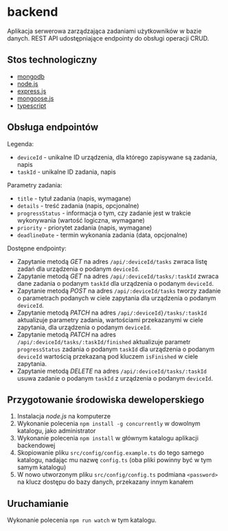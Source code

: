 # backend

Aplikacja serwerowa zarządzająca zadaniami użytkowników w bazie danych. REST API udostępniające endpointy do obsługi operacji CRUD.

## Stos technologiczny

- [mongodb](https://www.mongodb.com/)
- [node.js](https://nodejs.org/en/)
- [express.js](https://expressjs.com/)
- [mongoose.js](https://mongoosejs.com/)
- [typescript](https://www.typescriptlang.org/)

## Obsługa endpointów

Legenda:
- `deviceId` - unikalne ID urządzenia, dla którego zapisywane są zadania, napis
- `taskId` - unikalne ID zadania, napis

Parametry zadania:
- `title` - tytuł zadania (napis, wymagane)
- `details` - treść zadania (napis, opcjonalne)
- `progressStatus` - informacja o tym, czy zadanie jest w trakcie wykonywania (wartość logiczna, wymagane)
- `priority` - priorytet zadania (napis, wymagane)
- `deadlineDate` - termin wykonania zadania (data, opcjonalne)

Dostępne endpointy:

- Zapytanie metodą *GET* na adres `/api/:deviceId/tasks` zwraca listę zadań dla urządzenia o podanym `deviceId`.
- Zapytanie metodą *GET* na adres `/api/:deviceId/tasks/:taskId` zwraca dane zadania o podanym `taskId` dla urządzenia o podanym `deviceId`.
- Zapytanie metodą *POST* na adres `/api/:deviceId/tasks` tworzy zadanie o parametrach podanych w ciele zapytania dla urządzenia o podanym `deviceId`.
- Zapytanie metodą *PATCH* na adres `/api/:deviceId}/tasks/:taskId` aktualizuje parametry zadania, wartościami przekazanymi w ciele zapytania, dla urządzenia o podanym `deviceId`.
- Zapytanie metodą *PATCH* na adres `/api/:deviceId/tasks/:taskId/finished` aktualizuje parametr `progressStatus` zadania o podanym `taskId` dla urządzenia o podanym `deviceId` wartością przekazaną pod kluczem `isFinished` w ciele zapytania.
- Zapytanie metodą *DELETE* na adres `/api/:deviceId/tasks/:taskId` usuwa zadanie o podanym `taskId` z urządzenia o podanym `deviceId`.

## Przygotowanie środowiska deweloperskiego

1. Instalacja *node.js* na komputerze
2. Wykonanie polecenia `npm install -g concurrently` w dowolnym katalogu, jako administrator
3. Wykonanie polecenia `npm install` w głównym katalogu aplikacji backendowej
4. Skopiowanie pliku `src/config/config.example.ts` do tego samego katalogu, nadając mu nazwę `config.ts` (oba pliki powinny być w tym samym katalogu)
5. W nowo utworzonym pliku `src/config/config.ts` podmiana `<password>` na klucz dostępu do bazy danych, przekazany innym kanałem

## Uruchamianie 

Wykonanie polecenia `npm run watch` w tym katalogu.
